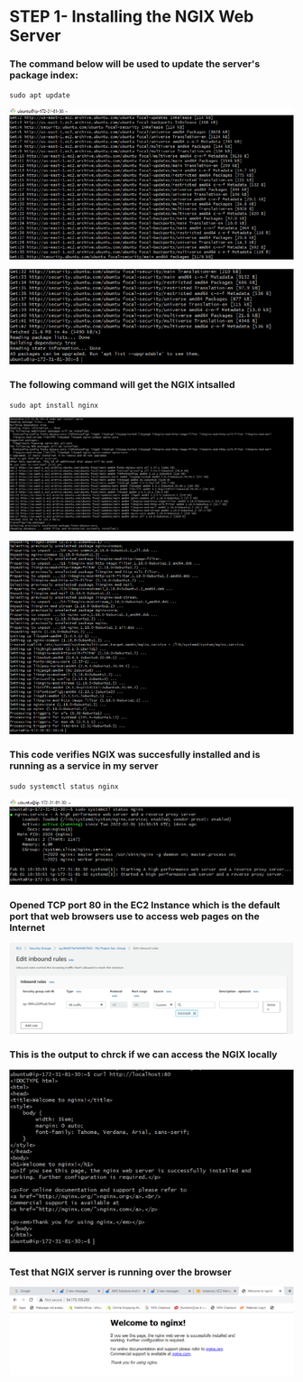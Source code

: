# STEP 1- Installing the NGIX Web Server

### The command below will be used to update the server's package index:

`sudo apt update`

![Image2a](./Images/Project2images/Image2a.PNG)

![Image2b](./Images/Project2images/Image2b.PNG)


### The following command will get the NGIX intsalled

`sudo apt install nginx`

![Image3a](./Images/Project2images/Image3a.PNG)

![Image3b](./Images/Project2images/Image3b.PNG)

### This code verifies NGIX was succesfully installed and is running as a service in my server

`sudo systemctl status nginx`

![Image4](./Images/Project2images/Image4.PNG)

### Opened TCP port 80 in the EC2 Instance which is the default port that web browsers use to access web pages on the Internet

![Image5](./Images/Project2images/Image5.PNG)

### This is the output to chrck if we can access the NGIX locally

![Image6](./Images/Project2images/Image6.PNG)

### Test that NGIX server is running over the browser

![Image7](./Images/Project2images/Image7.PNG)